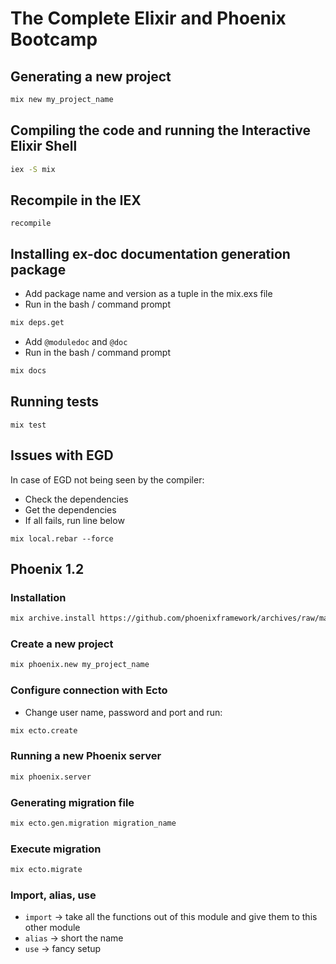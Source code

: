 # The Complete Elixir and Phoenix Bootcamp
## Generating a new project
```bash
mix new my_project_name
```

## Compiling the code and running the Interactive Elixir Shell
```bash
iex -S mix
```

## Recompile in the IEX
```iex
recompile
```
## Installing ex-doc documentation generation package
- Add package name and version as a tuple in the mix.exs file
- Run in the bash / command prompt
```bash
mix deps.get
```
- Add `@moduledoc` and `@doc`
- Run in the bash / command prompt
```bash
mix docs
```

## Running tests
```iex
mix test
```

## Issues with EGD
In case of EGD not being seen by the compiler:
- Check the dependencies
- Get the dependencies
- If all fails, run line below
```
mix local.rebar --force
```

## Phoenix 1.2
### Installation
```bash
mix archive.install https://github.com/phoenixframework/archives/raw/master/phoenix_new-1.2.5.ez
```

### Create a new project
```bash
mix phoenix.new my_project_name
```
### Configure connection with Ecto
- Change user name, password and port and run:
```bash
mix ecto.create
```

### Running a new Phoenix server
```bash
mix phoenix.server
```

### Generating migration file
```bash
mix ecto.gen.migration migration_name
```

### Execute migration
```bash
mix ecto.migrate
```

### Import, alias, use
- ```import``` -> take all the functions out of this module and give them to this other module
- ```alias``` -> short the name
- ```use``` -> fancy setup

###